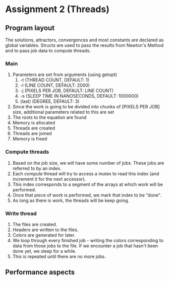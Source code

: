 # Assignment 2 (Threads)

## Program layout

The solutions, attractors, convergences and most constants are declared as global variables. Structs are used to pass the results from Newton\'s Method and to pass job data to compute threads.

### Main
1. Parameters are set from arguments (using getopt)
    1. -t (THREAD COUNT, DEFAULT: 1)
    2. -l (LINE COUNT, DEFAULT: 2000)
    3. -j (PIXELS PER JOB, DEFAULT: LINE COUNT)
    4. -s (SLEEP TIME IN NANOSECONDS, DEFAULT: 1000000)
    5. (last) (DEGREE, DEFAULT: 3) 
2. Since the work is going to be divided into chunks of \[PIXELS PER JOB\] size, additional parameters related to this are set
3. The roots to the equation are found
4. Memory is allocated
5. Threads are created
6. Threads are joined
7. Memory is freed

### Compute threads
1. Based on the job size, we will have some number of jobs. These jobs are referred to by an index.
2. Each compute thread will try to access a mutex to read this index (and increment it for the next accessor).
3. This index corresponds to a segment of the arrays at which work will be performed.
4. Once that piece of work is performed, we mark that index to be \"done\".
5. As long as there is work, the threads will be keep going.

### Write thread
1. The files are created.
2. Headers are written to the files.
3. Colors are generated for later.
4. We loop through every finished job - writing the colors corresponding to data from those jobs to the file. If we encounter a job that hasn\'t been done yet, we sleep for a while.
5. This is repeated until there are no more jobs.

## Performance aspects

